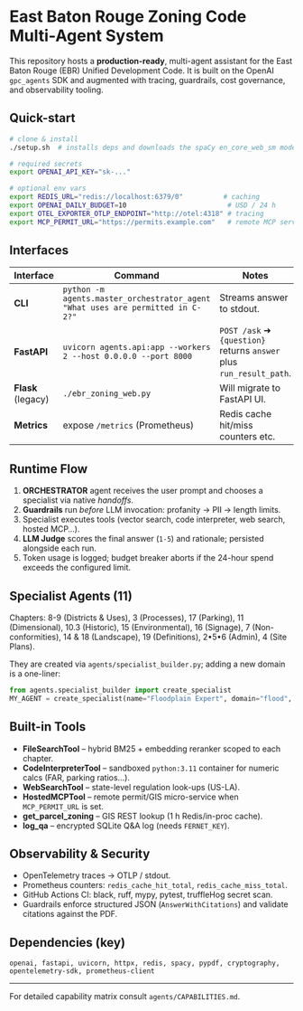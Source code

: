 # East Baton Rouge Zoning Code Multi-Agent System

This repository hosts a **production-ready**, multi-agent assistant for the East Baton Rouge (EBR) Unified Development Code.  It is built on the OpenAI `gpc_agents` SDK and augmented with tracing, guardrails, cost governance, and observability tooling.

## Quick-start

```bash
# clone & install
./setup.sh  # installs deps and downloads the spaCy en_core_web_sm model

# required secrets
export OPENAI_API_KEY="sk-..."

# optional env vars
export REDIS_URL="redis://localhost:6379/0"          # caching
export OPENAI_DAILY_BUDGET=10                         # USD / 24 h
export OTEL_EXPORTER_OTLP_ENDPOINT="http://otel:4318" # tracing
export MCP_PERMIT_URL="https://permits.example.com"   # remote MCP service
```

## Interfaces

| Interface | Command | Notes |
|-----------|---------|-------|
| **CLI**   | `python -m agents.master_orchestrator_agent "What uses are permitted in C-2?"` | Streams answer to stdout. |
| **FastAPI** | `uvicorn agents.api:app --workers 2 --host 0.0.0.0 --port 8000` | `POST /ask` ➜ `{question}` returns `answer` plus `run_result_path`. |
| **Flask** (legacy) | `./ebr_zoning_web.py` | Will migrate to FastAPI UI. |
| **Metrics** | expose `/metrics` (Prometheus) | Redis cache hit/miss counters etc. |

## Runtime Flow

1. **ORCHESTRATOR** agent receives the user prompt and chooses a specialist via native *handoffs*.
2. **Guardrails** run *before* LLM invocation: profanity → PII → length limits.
3. Specialist executes tools (vector search, code interpreter, web search, hosted MCP…).
4. **LLM Judge** scores the final answer (`1-5`) and rationale; persisted alongside each run.
5. Token usage is logged; budget breaker aborts if the 24-hour spend exceeds the configured limit.

## Specialist Agents (11)

Chapters: 8-9 (Districts & Uses), 3 (Processes), 17 (Parking), 11 (Dimensional), 10.3 (Historic), 15 (Environmental), 16 (Signage), 7 (Non-conformities), 14 & 18 (Landscape), 19 (Definitions), 2•5•6 (Admin), 4 (Site Plans).

They are created via `agents/specialist_builder.py`; adding a new domain is a one-liner:

```python
from agents.specialist_builder import create_specialist
MY_AGENT = create_specialist(name="Floodplain Expert", domain="flood", instructions="…")
```

## Built-in Tools

* **FileSearchTool** – hybrid BM25 + embedding reranker scoped to each chapter.
* **CodeInterpreterTool** – sandboxed `python:3.11` container for numeric calcs (FAR, parking ratios…).
* **WebSearchTool** – state-level regulation look-ups (US-LA).
* **HostedMCPTool** – remote permit/GIS micro-service when `MCP_PERMIT_URL` is set.
* **get_parcel_zoning** – GIS REST lookup (1 h Redis/in-proc cache).
* **log_qa** – encrypted SQLite Q&A log (needs `FERNET_KEY`).

## Observability & Security

* OpenTelemetry traces → OTLP / stdout.
* Prometheus counters: `redis_cache_hit_total`, `redis_cache_miss_total`.
* GitHub Actions CI: black, ruff, mypy, pytest, truffleHog secret scan.
* Guardrails enforce structured JSON (`AnswerWithCitations`) and validate citations against the PDF.

## Dependencies (key)

```
openai, fastapi, uvicorn, httpx, redis, spacy, pypdf, cryptography,
opentelemetry-sdk, prometheus-client
```

---
For detailed capability matrix consult `agents/CAPABILITIES.md`.
